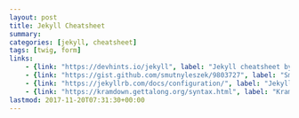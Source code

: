 ```yaml
---
layout: post
title: Jekyll Cheatsheet
summary: 
categories: [jekyll, cheatsheet]
tags: [twig, form]
links:
    - {link: "https://devhints.io/jekyll", label: "Jekyll cheatsheet by devhints.io"}
    - {link: "https://gist.github.com/smutnyleszek/9803727", label: "Smaller Jekyll cheatsheet"}
    - {link: "https://jekyllrb.com/docs/configuration/", label: "Jekyll configuration"}
    - {link: "https://kramdown.gettalong.org/syntax.html", label: "Kramdown syntax"}         
lastmod: 2017-11-20T07:31:30+00:00 
---
```


